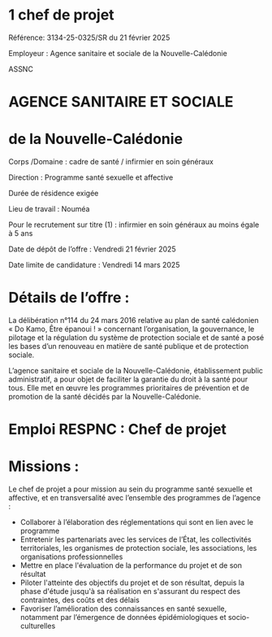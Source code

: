 # 1 chef de projet

Référence: 3134-25-0325/SR du 21 février 2025

Employeur : Agence sanitaire et sociale de la Nouvelle-Calédonie

ASSNC

# AGENCE SANITAIRE ET SOCIALE

# de la Nouvelle-Calédonie

Corps /Domaine : cadre de santé / infirmier en soin généraux

Direction : Programme santé sexuelle et affective

Durée de résidence exigée

Lieu de travail : Nouméa

Pour le recrutement sur titre (1) : infirmier en soin généraux au moins égale à 5 ans

Date de dépôt de l’offre : Vendredi 21 février 2025

Date limite de candidature : Vendredi 14 mars 2025

# Détails de l’offre :

La délibération n°114 du 24 mars 2016 relative au plan de santé calédonien « Do Kamo, Être épanoui ! » concernant l’organisation, la gouvernance, le pilotage et la régulation du système de protection sociale et de santé a posé les bases d’un renouveau en matière de santé publique et de protection sociale.

L’agence sanitaire et sociale de la Nouvelle-Calédonie, établissement public administratif, a pour objet de faciliter la garantie du droit à la santé pour tous. Elle met en œuvre les programmes prioritaires de prévention et de promotion de la santé décidés par la Nouvelle-Calédonie.

# Emploi RESPNC : Chef de projet

# Missions :

Le chef de projet a pour mission au sein du programme santé sexuelle et affective, et en transversalité avec l’ensemble des programmes de l’agence :

- Collaborer à l’élaboration des réglementations qui sont en lien avec le programme
- Entretenir les partenariats avec les services de l’État, les collectivités territoriales, les organismes de protection sociale, les associations, les organisations professionnelles
- Mettre en place l'évaluation de la performance du projet et de son résultat
- Piloter l'atteinte des objectifs du projet et de son résultat, depuis la phase d'étude jusqu'à sa réalisation en s'assurant du respect des contraintes, des coûts et des délais
- Favoriser l’amélioration des connaissances en santé sexuelle, notamment par l’émergence de données épidémiologiques et socio-culturelles